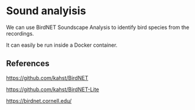 # Sound analyisis


We can use BirdNET Soundscape Analysis to identify bird species from the recordings.

It can easily be run inside a Docker container.


## References

https://github.com/kahst/BirdNET

https://github.com/kahst/BirdNET-Lite

https://birdnet.cornell.edu/


